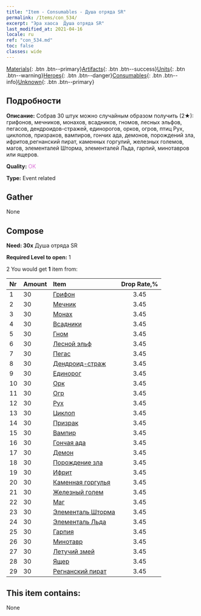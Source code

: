 ```yaml
---
title: "Item - Consumables - Душа отряда SR"
permalink: /Items/con_534/
excerpt: "Эра хаоса  Душа отряда SR"
last_modified_at: 2021-04-16
locale: ru
ref: "con_534.md"
toc: false
classes: wide
---
```

 [Materials](/ru/Items/){: .btn .btn--primary}[Artifacts](/ru/Items/Artifacts/){: .btn .btn--success}[Units](/ru/Items/Units/){: .btn .btn--warning}[Heroes](/ru/Items/Heroes/){: .btn .btn--danger}[Consumables](/ru/Items/Consumables/){: .btn .btn--info}[Unknown](/ru/Items/Unknown/){: .btn .btn--primary}

## Подробности
 **Описание:** Собрав 30 штук можно случайным образом получить (2★): грифонов, мечников, монахов, всадников, гномов, лесных эльфов, пегасов, дендроидов-стражей, единорогов, орков, огров, птиц Рух, циклопов, призраков, вампиров, гончих ада, демонов, порождений зла, ифритов,регнанский пират, каменных горгулий, железных големов, магов, элементалей Шторма, элементалей Льда, гарпий, минотавров или ящеров.

 **Quality:** <span style="color: #DA70D6">OK</span>

 **Type:** Event related

## Gather

  None

## Compose

 **Need: 30x** Душа отряда SR

 **Required Level to open:** 1

 2 You would get **1** item  from:

  | Nr | Amount |     Item    | Drop Rate,% |
  |:---|:-------|:------------|:---------:|
  | 1 | 30 | [Грифон](/ru/Items/unt_192/) | 3.45 | 
  | 2 | 30 | [Мечник](/ru/Items/unt_193/) | 3.45 | 
  | 3 | 30 | [Монах](/ru/Items/unt_194/) | 3.45 | 
  | 4 | 30 | [Всадники](/ru/Items/unt_195/) | 3.45 | 
  | 5 | 30 | [Гном](/ru/Items/unt_200/) | 3.45 | 
  | 6 | 30 | [Лесной эльф](/ru/Items/unt_201/) | 3.45 | 
  | 7 | 30 | [Пегас](/ru/Items/unt_202/) | 3.45 | 
  | 8 | 30 | [Дендроид-страж](/ru/Items/unt_203/) | 3.45 | 
  | 9 | 30 | [Единорог](/ru/Items/unt_204/) | 3.45 | 
  | 10 | 30 | [Орк](/ru/Items/unt_219/) | 3.45 | 
  | 11 | 30 | [Огр](/ru/Items/unt_220/) | 3.45 | 
  | 12 | 30 | [Рух](/ru/Items/unt_221/) | 3.45 | 
  | 13 | 30 | [Циклоп](/ru/Items/unt_222/) | 3.45 | 
  | 14 | 30 | [Призрак](/ru/Items/unt_210/) | 3.45 | 
  | 15 | 30 | [Вампир](/ru/Items/unt_211/) | 3.45 | 
  | 16 | 30 | [Гончая ада](/ru/Items/unt_228/) | 3.45 | 
  | 17 | 30 | [Демон](/ru/Items/unt_229/) | 3.45 | 
  | 18 | 30 | [Порождение зла](/ru/Items/unt_230/) | 3.45 | 
  | 19 | 30 | [Ифрит](/ru/Items/unt_231/) | 3.45 | 
  | 20 | 30 | [Каменная горгулья](/ru/Items/unt_236/) | 3.45 | 
  | 21 | 30 | [Железный голем](/ru/Items/unt_237/) | 3.45 | 
  | 22 | 30 | [Маг](/ru/Items/unt_238/) | 3.45 | 
  | 23 | 30 | [Элементаль Шторма](/ru/Items/unt_263/) | 3.45 | 
  | 24 | 30 | [Элементаль Льда](/ru/Items/unt_264/) | 3.45 | 
  | 25 | 30 | [Гарпия](/ru/Items/unt_245/) | 3.45 | 
  | 26 | 30 | [Минотавр](/ru/Items/unt_248/) | 3.45 | 
  | 27 | 30 | [Летучий змей](/ru/Items/unt_255/) | 3.45 | 
  | 28 | 30 | [Ящер](/ru/Items/unt_254/) | 3.45 | 
  | 29 | 30 | [Регнанский пират](/ru/Items/unt_273/) | 3.45 | 


## This item contains:

  None

